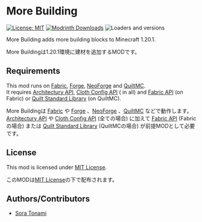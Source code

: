 # More Building

[![License: MIT](https://img.shields.io/badge/License-MIT-00cc00.svg)](https://opensource.org/licenses/MIT)
[![Modrinth Downloads](https://img.shields.io/modrinth/dt/L2OB4eiS?label=Modrinth+downloads&logo=modrinth)](https://modrinth.com/mod/more-building)
![Loaders and versions](https://img.shields.io/badge/Fabric_%2F_Forge_%2F_NeoForge_%2F_Quilt-_1.20.1-blue)

More Building adds more building blocks to Minecraft 1.20.1.

More Buildingは1.20.1環境に建材を追加するMODです。

## Requirements

This mod runs
on [Fabric](https://fabricmc.net), [Forge](https://files.minecraftforge.net), [NeoForge](https://neoforged.net)
and [QuiltMC](https://quiltmc.org).  
It
requires [Architectury API](https://modrinth.com/mod/architectury-api), [Cloth Config API](https://modrinth.com/mod/cloth-config) (
in all)
and [Fabric API](https://modrinth.com/mod/fabric-api) (on Fabric)
or [Quilt Standard Library](https://modrinth.com/mod/qsl) (on QuiltMC).

More Buildingは [Fabric](https://fabricmc.net) や
[Forge](https://files.minecraftforge.net) 、[NeoForge](https://neoforged.net) 、[QuiltMC](https://quiltmc.org)
などで動作します。  
[Architectury API](https://modrinth.com/mod/architectury-api)
や [Cloth Config API](https://modrinth.com/mod/cloth-config) (全ての場合) に加えて
[Fabric API](https://modrinth.com/mod/fabric-api) (Fabricの場合)
または [Quilt Standard Library](https://modrinth.com/mod/qsl) (QuiltMCの場合)
が前提MODとして必要です。

## License

This mod is licensed under [MIT License](LICENSE.md).

このMODは[MIT License](LICENSE.md)の下で配布されます。

## Authors/Contributors

- [Sora Tonami](https://github.com/ms0503)
